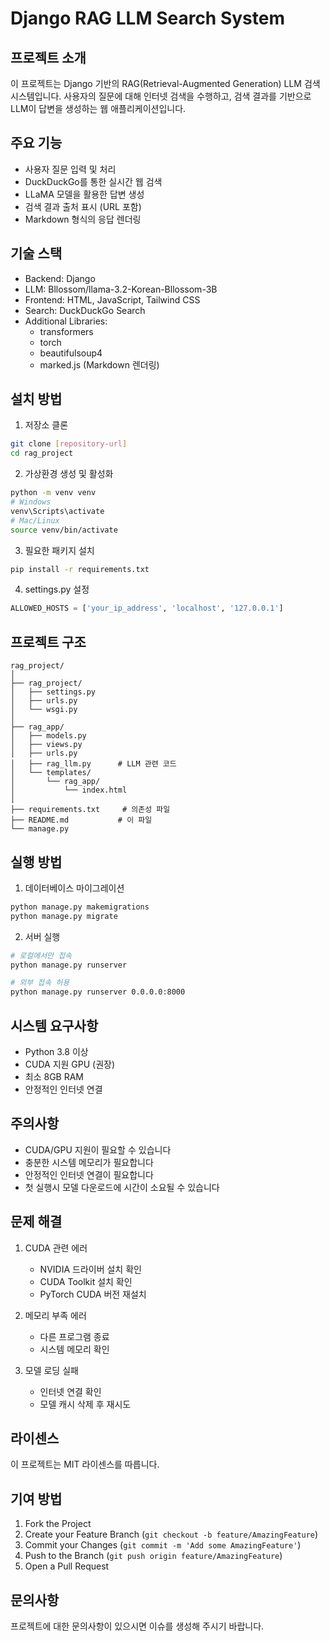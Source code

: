 # Django RAG LLM Search System

## 프로젝트 소개
이 프로젝트는 Django 기반의 RAG(Retrieval-Augmented Generation) LLM 검색 시스템입니다. 사용자의 질문에 대해 인터넷 검색을 수행하고, 검색 결과를 기반으로 LLM이 답변을 생성하는 웹 애플리케이션입니다.

## 주요 기능
- 사용자 질문 입력 및 처리
- DuckDuckGo를 통한 실시간 웹 검색
- LLaMA 모델을 활용한 답변 생성
- 검색 결과 출처 표시 (URL 포함)
- Markdown 형식의 응답 렌더링

## 기술 스택
- Backend: Django
- LLM: Bllossom/llama-3.2-Korean-Bllossom-3B
- Frontend: HTML, JavaScript, Tailwind CSS
- Search: DuckDuckGo Search
- Additional Libraries: 
  - transformers
  - torch
  - beautifulsoup4
  - marked.js (Markdown 렌더링)

## 설치 방법

1. 저장소 클론
```bash
git clone [repository-url]
cd rag_project
```

2. 가상환경 생성 및 활성화
```bash
python -m venv venv
# Windows
venv\Scripts\activate
# Mac/Linux
source venv/bin/activate
```

3. 필요한 패키지 설치
```bash
pip install -r requirements.txt
```

4. settings.py 설정
```python
ALLOWED_HOSTS = ['your_ip_address', 'localhost', '127.0.0.1']
```

## 프로젝트 구조
```
rag_project/
│
├── rag_project/          
│   ├── settings.py
│   ├── urls.py
│   └── wsgi.py
│
├── rag_app/             
│   ├── models.py
│   ├── views.py
│   ├── urls.py
│   ├── rag_llm.py      # LLM 관련 코드
│   └── templates/
│       └── rag_app/
│           └── index.html
│
├── requirements.txt     # 의존성 파일
├── README.md           # 이 파일
└── manage.py
```

## 실행 방법
1. 데이터베이스 마이그레이션
```bash
python manage.py makemigrations
python manage.py migrate
```

2. 서버 실행
```bash
# 로컬에서만 접속
python manage.py runserver

# 외부 접속 허용
python manage.py runserver 0.0.0.0:8000
```

## 시스템 요구사항
- Python 3.8 이상
- CUDA 지원 GPU (권장)
- 최소 8GB RAM
- 안정적인 인터넷 연결

## 주의사항
- CUDA/GPU 지원이 필요할 수 있습니다
- 충분한 시스템 메모리가 필요합니다
- 안정적인 인터넷 연결이 필요합니다
- 첫 실행시 모델 다운로드에 시간이 소요될 수 있습니다

## 문제 해결
1. CUDA 관련 에러
   - NVIDIA 드라이버 설치 확인
   - CUDA Toolkit 설치 확인
   - PyTorch CUDA 버전 재설치

2. 메모리 부족 에러
   - 다른 프로그램 종료
   - 시스템 메모리 확인

3. 모델 로딩 실패
   - 인터넷 연결 확인
   - 모델 캐시 삭제 후 재시도

## 라이센스
이 프로젝트는 MIT 라이센스를 따릅니다.

## 기여 방법
1. Fork the Project
2. Create your Feature Branch (`git checkout -b feature/AmazingFeature`)
3. Commit your Changes (`git commit -m 'Add some AmazingFeature'`)
4. Push to the Branch (`git push origin feature/AmazingFeature`)
5. Open a Pull Request

## 문의사항
프로젝트에 대한 문의사항이 있으시면 이슈를 생성해 주시기 바랍니다.
